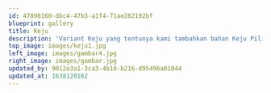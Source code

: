 ```yaml
---
id: 47898160-dbc4-47b3-a1f4-71ae282192bf
blueprint: gallery
title: Keju
description: 'Variant Keju yang tentunya kami tambahkan bahan Keju Pilihan sebagai penambah rasa dan memiliki warna kekuningan yang membuat variant ini terlihat begitu lembut.'
top_image: images/keju1.jpg
left_image: images/gambar4.jpg
right_image: images/gambar.jpg
updated_by: 9012a3a1-3ca3-4b1d-b216-d95496a01044
updated_at: 1638120162
---
```

